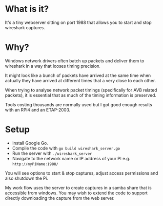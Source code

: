 # What is it?
It's a tiny webserver sitting on port 1988 that allows you to start and stop wireshark captures.

# Why?
Windows network drivers often batch up packets and deliver them to wireshark in a way that looses timing precision.

It might look like a bunch of packets have arrived at the same time when actually they have arrived at different times that a very close to each other.

When trying to analyse network packet timings (specifically for AVB related packets), it is essential that as much of the timing information is preserved.

Tools costing thousands are normally used but I got good enough results with an RPi4 and an ETAP-2003.

# Setup
+ Install Google Go.
+ Compile the code with `go build wireshark_server.go`
+ Run the server with `./wireshark_server`
+ Navigate to the network name or IP address of your PI e.g. `http://myPiName:1988/`

You will see options to start & stop captures, adjust access permissions and also shutdown the Pi.

My work flow uses the server to create captures in a samba share that is accessible from windows. You may wish to extend the code to support directly downloading the capture from the web server.

